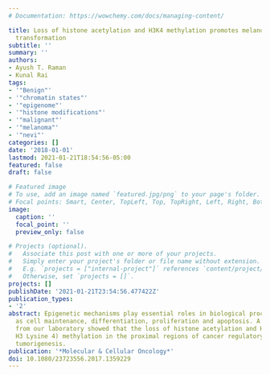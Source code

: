```yaml
---
# Documentation: https://wowchemy.com/docs/managing-content/

title: Loss of histone acetylation and H3K4 methylation promotes melanocytic malignant
  transformation
subtitle: ''
summary: ''
authors:
- Ayush T. Raman
- Kunal Rai
tags:
- '"Benign"'
- '"chromatin states"'
- '"epigenome"'
- '"histone modifications"'
- '"malignant"'
- '"melanoma"'
- '"nevi"'
categories: []
date: '2018-01-01'
lastmod: 2021-01-21T18:54:56-05:00
featured: false
draft: false

# Featured image
# To use, add an image named `featured.jpg/png` to your page's folder.
# Focal points: Smart, Center, TopLeft, Top, TopRight, Left, Right, BottomLeft, Bottom, BottomRight.
image:
  caption: ''
  focal_point: ''
  preview_only: false

# Projects (optional).
#   Associate this post with one or more of your projects.
#   Simply enter your project's folder or file name without extension.
#   E.g. `projects = ["internal-project"]` references `content/project/deep-learning/index.md`.
#   Otherwise, set `projects = []`.
projects: []
publishDate: '2021-01-21T23:54:56.477422Z'
publication_types:
- '2'
abstract: Epigenetic mechanisms play essential roles in biological processes such
  as cell maintenance, differentiation, proliferation and apoptosis. A recent report
  from our laboratory showed that the loss of histone acetylation and H3K4 (Histone
  H3 Lysine 4) methylation in the proximal regions of cancer regulatory genes promote
  tumorigenesis.
publication: '*Molecular & Cellular Oncology*'
doi: 10.1080/23723556.2017.1359229
---
```

